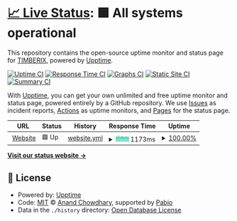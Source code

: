 # [📈 Live Status](https://status.timberix.toys): <!--live status--> **🟩 All systems operational**

This repository contains the open-source uptime monitor and status page for [TIMBERIX](timberix.toys), powered by [Upptime](https://github.com/upptime/upptime).

[![Uptime CI](https://github.com/Timberix/status.timberix.toys/workflows/Uptime%20CI/badge.svg)](https://github.com/Timberix/status.timberix.toys/actions?query=workflow%3A%22Uptime+CI%22)
[![Response Time CI](https://github.com/Timberix/status.timberix.toys/workflows/Response%20Time%20CI/badge.svg)](https://github.com/Timberix/status.timberix.toys/actions?query=workflow%3A%22Response+Time+CI%22)
[![Graphs CI](https://github.com/Timberix/status.timberix.toys/workflows/Graphs%20CI/badge.svg)](https://github.com/Timberix/status.timberix.toys/actions?query=workflow%3A%22Graphs+CI%22)
[![Static Site CI](https://github.com/Timberix/status.timberix.toys/workflows/Static%20Site%20CI/badge.svg)](https://github.com/Timberix/status.timberix.toys/actions?query=workflow%3A%22Static+Site+CI%22)
[![Summary CI](https://github.com/Timberix/status.timberix.toys/workflows/Summary%20CI/badge.svg)](https://github.com/Timberix/status.timberix.toys/actions?query=workflow%3A%22Summary+CI%22)

With [Upptime](https://upptime.js.org), you can get your own unlimited and free uptime monitor and status page, powered entirely by a GitHub repository. We use [Issues](https://github.com/Timberix/status.timberix.toys/issues) as incident reports, [Actions](https://github.com/Timberix/status.timberix.toys/actions) as uptime monitors, and [Pages](https://status.timberix.toys) for the status page.

<!--start: status pages-->
<!-- This summary is generated by Upptime (https://github.com/upptime/upptime) -->
<!-- Do not edit this manually, your changes will be overwritten -->
<!-- prettier-ignore -->
| URL | Status | History | Response Time | Uptime |
| --- | ------ | ------- | ------------- | ------ |
| <img alt="" src="https://icons.duckduckgo.com/ip3/timberix.toys.ico" height="13"> [Website](https://timberix.toys) | 🟩 Up | [website.yml](https://github.com/Timberix/status.timberix.toys/commits/HEAD/history/website.yml) | <details><summary><img alt="Response time graph" src="./graphs/website/response-time-week.png" height="20"> 1173ms</summary><br><a href="https://status.timberix.toys/history/website"><img alt="Response time 1125" src="https://img.shields.io/endpoint?url=https%3A%2F%2Fraw.githubusercontent.com%2FTimberix%2Fstatus.timberix.toys%2FHEAD%2Fapi%2Fwebsite%2Fresponse-time.json"></a><br><a href="https://status.timberix.toys/history/website"><img alt="24-hour response time 1189" src="https://img.shields.io/endpoint?url=https%3A%2F%2Fraw.githubusercontent.com%2FTimberix%2Fstatus.timberix.toys%2FHEAD%2Fapi%2Fwebsite%2Fresponse-time-day.json"></a><br><a href="https://status.timberix.toys/history/website"><img alt="7-day response time 1173" src="https://img.shields.io/endpoint?url=https%3A%2F%2Fraw.githubusercontent.com%2FTimberix%2Fstatus.timberix.toys%2FHEAD%2Fapi%2Fwebsite%2Fresponse-time-week.json"></a><br><a href="https://status.timberix.toys/history/website"><img alt="30-day response time 1167" src="https://img.shields.io/endpoint?url=https%3A%2F%2Fraw.githubusercontent.com%2FTimberix%2Fstatus.timberix.toys%2FHEAD%2Fapi%2Fwebsite%2Fresponse-time-month.json"></a><br><a href="https://status.timberix.toys/history/website"><img alt="1-year response time 1125" src="https://img.shields.io/endpoint?url=https%3A%2F%2Fraw.githubusercontent.com%2FTimberix%2Fstatus.timberix.toys%2FHEAD%2Fapi%2Fwebsite%2Fresponse-time-year.json"></a></details> | <details><summary><a href="https://status.timberix.toys/history/website">100.00%</a></summary><a href="https://status.timberix.toys/history/website"><img alt="All-time uptime 100.00%" src="https://img.shields.io/endpoint?url=https%3A%2F%2Fraw.githubusercontent.com%2FTimberix%2Fstatus.timberix.toys%2FHEAD%2Fapi%2Fwebsite%2Fuptime.json"></a><br><a href="https://status.timberix.toys/history/website"><img alt="24-hour uptime 100.00%" src="https://img.shields.io/endpoint?url=https%3A%2F%2Fraw.githubusercontent.com%2FTimberix%2Fstatus.timberix.toys%2FHEAD%2Fapi%2Fwebsite%2Fuptime-day.json"></a><br><a href="https://status.timberix.toys/history/website"><img alt="7-day uptime 100.00%" src="https://img.shields.io/endpoint?url=https%3A%2F%2Fraw.githubusercontent.com%2FTimberix%2Fstatus.timberix.toys%2FHEAD%2Fapi%2Fwebsite%2Fuptime-week.json"></a><br><a href="https://status.timberix.toys/history/website"><img alt="30-day uptime 100.00%" src="https://img.shields.io/endpoint?url=https%3A%2F%2Fraw.githubusercontent.com%2FTimberix%2Fstatus.timberix.toys%2FHEAD%2Fapi%2Fwebsite%2Fuptime-month.json"></a><br><a href="https://status.timberix.toys/history/website"><img alt="1-year uptime 100.00%" src="https://img.shields.io/endpoint?url=https%3A%2F%2Fraw.githubusercontent.com%2FTimberix%2Fstatus.timberix.toys%2FHEAD%2Fapi%2Fwebsite%2Fuptime-year.json"></a></details>

<!--end: status pages-->

[**Visit our status website →**](https://status.timberix.toys)

## 📄 License

- Powered by: [Upptime](https://github.com/upptime/upptime)
- Code: [MIT](./LICENSE) © [Anand Chowdhary](https://anandchowdhary.com), supported by [Pabio](https://pabio.com)
- Data in the `./history` directory: [Open Database License](https://opendatacommons.org/licenses/odbl/1-0/)
